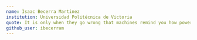```yaml
---
name: Isaac Becerra Martinez
institution: Universidad Politécnica de Victoria
quote: It is only when they go wrong that machines remind you how powerful they are.
github_user: ibecerram
---
```


